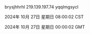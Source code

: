 brysjhhrhl 219.139.197.74 yqqlmgsycl

2024年 10月 27日 星期日 08:00:02 CST

2024年 10月 27日 星期日 00:00:02 GMT
